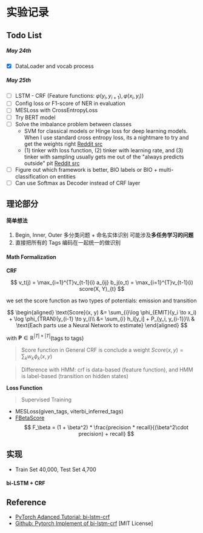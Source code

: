 # 实验记录

## Todo List

##### May 24th

- [x] DataLoader and vocab process

##### May 25th

- [ ] LSTM - CRF (Feature functions: $\varphi(y_i, y_{i+1}), \varphi(x_i, y_i)$)
- [ ] Config loss or F1-score of NER in evaluation 
- [ ] MESLoss with CrossEntropyLoss
- [ ] Try BERT model
- [ ] Solve the imbalance problem between classes
    -  SVM for classical models or Hinge loss for deep learning models. When I use standard cross entropy loss, its a nightmare to try and get the weights right [Reddit src](https://www.reddit.com/r/LanguageTechnology/comments/oun69p/comment/h73pmgv/?utm_source=share&utm_medium=web2x&context=3`)
    - (1) tinker with loss function, (2) tinker with learning rate, and (3) tinker with sampling usually gets me out of the "always predicts outside" pit [Reddit src](https://www.reddit.com/r/LanguageTechnology/comments/oun69p/comment/h768ebu/?utm_source=share&utm_medium=web2x&context=3)
- [ ] Figure out which framework is better, BIO labels or BIO + multi-classification on entities
- [ ] Can use Softmax as Decoder instead of CRF layer

## 理论部分

#### 简单想法

1. Begin, Inner, Outer 多分类问题 + 命名实体识别
    可能涉及**多任务学习的问题**
2. 直接把所有的 Tags 编码在一起统一的做识别

#### Math Formalization

**CRF**

$$
    v_t(j) = \max_{i=1}^{T}v_{t-1}(i) a_{ij} b_j(o_t) = \max_{i=1}^{T}v_{t-1}(i) score(X, Y)_{t}
$$

we set the score function as two types of potentials: emission and transition

$$
    \begin{aligned}
        \text{Score}(x, y) &= \sum_{i}\log \phi_{EMIT}(y_i \to x_i) + \log \phi_{TRAN}(y_{i-1} \to y_i)\\
        &= \sum_{i} h_i[y_i] + P_{y_i, y_{i-1}}\\
        & \text{Each parts use a Neural Network to estimate}
    \end{aligned}
$$

with $\mathbf{P} \in \mathbb{R}^{|T|\times|T|}$(tags to tags)

> Score function in General CRF is conclude a weight $Score(x, y) = \sum_{k} w_k \phi_k(x, y)$

> Difference with HMM: crf is data-based (feature function), and HMM is label-based (transition on hidden states)

**Loss Function**

> Supervised Training

- MESLoss(given_tags, viterbi_inferred_tags)
- [FBetaScore](https://www.tensorflow.org/addons/api_docs/python/tfa/metrics/FBetaScore)
    $$
        F_\beta = (1 + \beta^2) * \frac{precision * recall}{(\beta^2\cdot precision) + recall}
    $$

## 实现

- Train Set 40,000, Test Set 4,700

#### bi-LSTM + CRF


## Reference 

- [PyTorch Adanced Tutorial: bi-lstm-crf](https://pytorch.org/tutorials/beginner/nlp/advanced_tutorial.html)
- [Github: Pytorch Implement of bi-lstm-crf](https://github.com/jidasheng/bi-lstm-crf.git) [MIT License]
